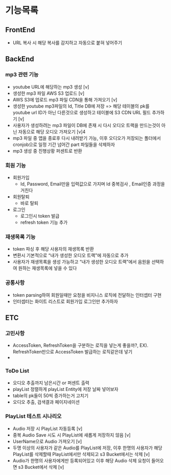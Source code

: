 # 기능목록

## FrontEnd
- URL 복사 시 해당 복사를 감지하고 자동으로 붙혀 넣어주기

## BackEnd
### mp3 관련 기능
- youtube URL에 해당하는 mp3 생성 [v]
- 생성한 mp3 파일 AWS S3 업로드 [v]
- AWS S3에 업로드 mp3 파일 CDN을 통해 가져오기 [v]
- 생성한 youtube mp3파일의 Id, Title DB에 저장 => 해당 테이블의 pk를 youtube url ID가 아닌 다른것으로 생성하고 테이블에 S3 CDN URL 필드 추가하기 [v]
- 사용자가 생성하려는 mp3 파일이 DB에 존재 시 다시 오디오 트랙을 만드는것이 아닌 자동으로 해당 오디오 가져오기 [v]4
- mp3 파일 중 앱을 종료후 다시 내려받기 가능, 이후 오디오가 저장되는 폴더에서 cronjob으로 일정 기간 넘어간 part 파일들을 삭제하자
- mp3 생성 중 진행상황 퍼센트로 반환

### 회원 기능
- 회원가입
  - Id, Password, Email만을 입력값으로 가지며 Id 중복검사 , Email인증 과정을 거친다
- 회원탈퇴
  - 바로 탈퇴
- 로그인 
  - 로그인시 token 발급
  - refresh token 기능 추가 

### 재생목록 기능
- token 파싱 후 해당 사용자의 재생목록 반환
- 변환시 기본적으로 “내가 생성한 오디오 트랙”에 자동으로 추가
- 사용자가 재생목록을 생성 가능하고 “내가 생성한 오디오 트랙”에서 음원을 선택하여 원하는 재생목록에 넣을 수 있다

### 공통사항
- token parsing하여 회원일때만 요청을 비지니스 로직에 전달하는 인터셉터 구현
- 인터셉터는 화이트 리스트로 회원가입 로그인만 추가하자

## ETC
### 고민사항
- AccessToken, RefreshToken을 구분하는 로직을 넣는게 좋을까?, 
  EX). RefreshToken만으로 AccessToken 발급하는 로직같은데 넣기
- 
### ToDo List
- 오디오 추출까지 남은시간 or 퍼센트 출력
- playList 정렬하게 playList Entity에 저장 날짜 넣어보자
- table의 pk들이 50씩 증가하는거 고치기
- 오디오 추출, 검색결과 페이지네이션 

### PlayList 테스트 시나리오
- Audio 저장 시 PlayList 자동등록 [v]
- 중복 Audio Save 시도 시 PlayList에 새롭게 저장하지 않음 [v]
- UserName으로 Audio 가져오기 [v]
- 두명 이상의 사용자가 같은 Audio를 PlayList에 저장, 이후 한명의 사용자가 해당 PlayList를 삭제할때 PlayList에서만 삭제되고 s3 Bucket에서는 삭제 [v]
- Audio가 한명의 사용자에게만 등록되어있고 이후 해당 Audio 삭제 요청이 들어오면 s3 Bucket에서 삭제 [v]


